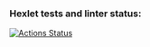 ### Hexlet tests and linter status:
[![Actions Status](https://github.com/YanDobromir/java-project-71/actions/workflows/hexlet-check.yml/badge.svg)](https://github.com/YanDobromir/java-project-71/actions)
